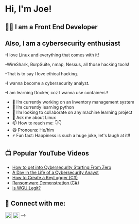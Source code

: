 <h1>Hi, I'm Joe! <br/></h1>

<h2>👨‍💻 I am a Front End Developer</h2>

<h2>Also, I am a cybersecurity enthusiast</h2>
-I love Linux and everything that comes with it!

-WireShark, BurpSuite, nmap, Nessus, all those hacking tools!

-That is to say I love ethical hacking.

-I wanna become a cybersecurity analyst.

-I am learning Docker, coz I wanna use containers!!

- 🔭 I’m currently working on an Inventory management system
- 🌱 I’m currently learning python
- 👯 I’m looking to collaborate on any machine learning project
- 💬 Ask me about Linux
- 📫 How to reach me: 👇👇
- 😄 Pronouns: He/him
- ⚡ Fun fact: Happiness is such a huge joke, let's laugh at it!!


<h2>📺 Popular YouTube Videos</h2>

- [How to get into Cybersecurity Starting From Zero](https://www.youtube.com/watch?v=a83ASGn_V_s)
- [A Day in the Life of a Cybersecurity Anayst](https://www.youtube.com/watch?v=uHy3oM7NnoU)
- [How to Create a KeyLogger (C#)](https://www.youtube.com/watch?v=N-L9hklSlNk)
- [Ransomware Demonstration (C#)](https://www.youtube.com/watch?v=OfvdQeh79s0)
- [Is WGU Legit?](https://www.youtube.com/watch?v=E2MwRWxDBkA)

<h2> 🤳 Connect with me:</h2>

[<img align="left" alt="JoshMadakor | Twitter" width="22px" src="https://cdn.jsdelivr.net/npm/simple-icons@v3/icons/twitter.svg" />][twitter]
[<img align="left" alt="JoshMadakor | LinkedIn" width="22px" src="https://cdn.jsdelivr.net/npm/simple-icons@v3/icons/linkedin.svg" />][linkedin]


[twitter]: https://twitter.com/@Joe_Blix
[linkedin]: https://linkedin.com/in/JoelOdhiambo






-->
